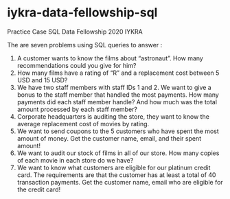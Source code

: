 # iykra-data-fellowship-sql
Practice Case SQL Data Fellowship 2020 IYKRA

The are seven problems using SQL queries to answer :
1. A customer wants to know the films about “astronaut”. How many recommendations could you give for him?
2. How many films have a rating of “R” and a replacement cost between 5 USD and 15 USD?
3. We have two staff members with staff IDs 1 and 2. We want to give a bonus to the staff member that handled the most payments. How many payments did each staff member handle? And how much was the total amount processed by each staff member?
4. Corporate headquarters is auditing the store, they want to know the average replacement cost of movies by rating.
5. We want to send coupons to the 5 customers who have spent the most amount of money. Get the customer name, email, and their spent amount!
6. We want to audit our stock of films in all of our store. How many copies of each movie in each store do we have?
7. We want to know what customers are eligible for our platinum credit card. The requirements are that the customer has at least a total of 40 transaction payments. Get the customer name, email who are eligible for the credit card!
